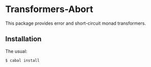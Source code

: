Transformers-Abort
==================
This package provides error and short-circuit monad transformers.

Installation
------------
The usual:

	$ cabal install

